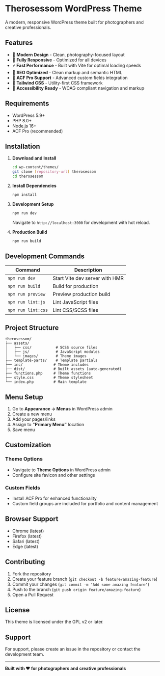 # Therosessom WordPress Theme

A modern, responsive WordPress theme built for photographers and creative professionals.

## Features

- 🎨 **Modern Design** - Clean, photography-focused layout
- 📱 **Fully Responsive** - Optimized for all devices
- ⚡ **Fast Performance** - Built with Vite for optimal loading speeds
- 🎯 **SEO Optimized** - Clean markup and semantic HTML
- 🔧 **ACF Pro Support** - Advanced custom fields integration
- 🎨 **Tailwind CSS** - Utility-first CSS framework
- 📖 **Accessibility Ready** - WCAG compliant navigation and markup

## Requirements

- WordPress 5.9+
- PHP 8.0+
- Node.js 16+
- ACF Pro (recommended)

## Installation

1. **Download and Install**
   ```bash
   cd wp-content/themes/
   git clone [repository-url] therosessom
   cd therosessom
   ```

2. **Install Dependencies**
   ```bash
   npm install
   ```

3. **Development Setup**
   ```bash
   npm run dev
   ```
   Navigate to `http://localhost:3000` for development with hot reload.

4. **Production Build**
   ```bash
   npm run build
   ```

## Development Commands

| Command | Description |
|---------|-------------|
| `npm run dev` | Start Vite dev server with HMR |
| `npm run build` | Build for production |
| `npm run preview` | Preview production build |
| `npm run lint:js` | Lint JavaScript files |
| `npm run lint:css` | Lint CSS/SCSS files |

## Project Structure

```
therosessom/
├── assets/
│   ├── css/           # SCSS source files
│   ├── js/            # JavaScript modules
│   └── images/        # Theme images
├── template-parts/    # Template partials
├── inc/              # Theme includes
├── dist/             # Built assets (auto-generated)
├── functions.php     # Theme functions
├── style.css         # Theme stylesheet
└── index.php         # Main template
```

## Menu Setup

1. Go to **Appearance → Menus** in WordPress admin
2. Create a new menu
3. Add your pages/links
4. Assign to **"Primary Menu"** location
5. Save menu

## Customization

### Theme Options
- Navigate to **Theme Options** in WordPress admin
- Configure site favicon and other settings

### Custom Fields
- Install ACF Pro for enhanced functionality
- Custom field groups are included for portfolio and content management

## Browser Support

- Chrome (latest)
- Firefox (latest)
- Safari (latest)
- Edge (latest)

## Contributing

1. Fork the repository
2. Create your feature branch (`git checkout -b feature/amazing-feature`)
3. Commit your changes (`git commit -m 'Add some amazing feature'`)
4. Push to the branch (`git push origin feature/amazing-feature`)
5. Open a Pull Request

## License

This theme is licensed under the GPL v2 or later.

## Support

For support, please create an issue in the repository or contact the development team.

---

**Built with ❤️ for photographers and creative professionals**